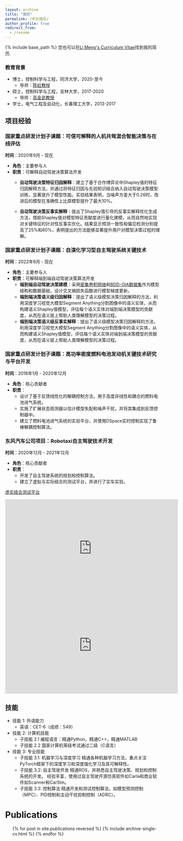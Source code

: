 ```yaml
---
layout: archive
title: "简历"
permalink: /中文简历/
author_profile: true
redirect_from:
  - /resume
---
```


{% include base_path %}
您也可以在[Li Meng's Curriculum Vitae](../assets/curriculum_vitae.pdf)找到我的简历.

### 教育背景

* 博士，控制科学与工程，同济大学，2020-至今
  * 导师：[陈虹教授](https://see.tongji.edu.cn/info/1376/10290.htm)
* 硕士，控制科学与工程，吉林大学，2017-2020
  * 导师：[高金武教授](http://dce.jlu.edu.cn/info/1182/5274.htm)
* 学士，电气工程及自动化，长春理工大学，2013-2017

## 项目经验


### 国家重点研发计划子课题：可信可解释的人机共驾混合智能决策与在线评估
**时间**：2020年9月 - 现在  
- **角色**：主要参与人  
- **职责**：可解释自动驾驶决策算法开发
  - **自动驾驶决策特征归因解释**：建立了基于合作博弈论中Shapley值的特征归因解释方法，并通过将特征归因与先验知识结合纳入自动驾驶决策模型训练，显著提升了模型性能。实验结果表明，当噪声方差大于0.26时，改进后的模型在准确性上比原模型提升了最大10%。
  
  - **自动驾驶决策反事实解释**：提出了Shapley值引导的反事实解释优化生成方法，借助Shapley值对模型特征贡献度进行量化建模，从而自然地实现对关键特征的针对性反事实优化。结果显示预测一致性和偏见检测分别提高了25%和60%，表明提出的方法能够显著提升用户对模型决策过程的理解。
### 国家重点研发计划子课题：自演化学习型自主驾驶系统关键技术
**时间**：2022年9月 - 现在  
- **角色**：主要参与人  
- **职责**：可解释端到端自动驾驶决策算法开发
  - **端到端自动驾驶决策建模**：采用[密集卷积网络](https://openaccess.thecvf.com/content_cvpr_2017/html/Huang_Densely_Connected_Convolutional_CVPR_2017_paper.html)和[BDD-OIA数据集](https://openaccess.thecvf.com/content_CVPR_2020/html/Xu_Explainable_Object-Induced_Action_Decision_for_Autonomous_Vehicles_CVPR_2020_paper.html)作为模型结构和数据基础，设计交叉熵损失函数进行模型梯度更新。
  - **端到端决策语义级归因解释**：提出了语义级模型决策归因解释的方法，利用深度学习视觉大模型Segment Anything分割图像中的语义实体，从而构建语义Shapley值模型，评估每个语义实体对端到端决策模型的贡献度，从而在语义层上帮助人类理解模型的决策过程。
  - **端到端决策语义级反事实解释**：提出了语义级模型决策归因解释的方法，利用深度学习视觉大模型Segment Anything分割图像中的语义实体，从而构建语义Shapley值模型，评估每个语义实体对端到端决策模型的贡献度，从而在语义层上帮助人类理解模型的决策过程。

[//]: # (![EIDG]&#40;https://github.com/limeng-1234/EIDG/assets/76480875/770062c3-cb93-4984-a4c7-f72f3fd17fe5&#41;)
### 国家重点研发计划子课题：高功率密度燃料电池发动机关键技术研究与平台开发
**时间**：2018年1月 - 2020年12月  
- **角色**：核心贡献者  
- **职责**：
  - 设计了基于反馈线性化的解耦控制方法，用于高度非线性和耦合的燃料电池进气系统。
  - 实施了扩展状态观测器以估计模型失配和噪声干扰，并将其集成到反馈控制器中。
  - 建立了燃料电池进气系统的实验平台，并使用DSpace实时控制实现了鲁棒解耦控制算法。

### 东风汽车公司项目：Robotaxi自主驾驶技术开发
**时间**：2020年12月 - 2021年12月  
- **角色**：核心贡献者  
- **职责**：
  - 开发了自主驾驶系统的规划和控制算法。
  - 建立了虚拟与实际结合的测试平台，并进行了实车实验。


[虚实结合测试平台](https://github.com/limeng-1234/Explanation-system/assets/76480875/aeb61c9a-cab4-4aef-8cbb-1c36a603cd94)

<iframe width="560" height="315" src="https://www.youtube.com/embed/1Ib9VXU_9_E" frameborder="0" allowfullscreen></iframe>

<iframe width="560" height="315" src="https://www.youtube.com/embed/-k2vmTqKoIg" frameborder="0" allowfullscreen></iframe>

## 技能
* 技能 1: 外语能力
  * 英语：CET-6（成绩：549）
* 技能 2: 计算机技能
  * 子技能 2.1 编程语言：精通Python，精通C++，精通MATLAB
  * 子技能 2.2 国家计算机等级考试通过二级（C语言）
* 技能 3: 专业技能
  * 子技能 3.1: 机器学习与深度学习
    精通各种机器学习方法，重点关注PyTorch框架下的深度学习和深度强化学习及其可解释性。
  * 子技能 3.2: 自主驾驶开发
    精通ROS，并熟悉自主驾驶决策、规划和控制系统的开发。
    经验丰富，使用过自主驾驶开源仿真软件如Carla和商业软件如Scanner和CarSim。
  * 子技能 3.3: 控制算法
    精通开发和测试控制算法，如模型预测控制（MPC）、PID控制和主动干扰抑制控制（ADRC）。
  
Publications
======
  <ul>{% for post in site.publications reversed %}
    {% include archive-single-cv.html %}
  {% endfor %}</ul>
